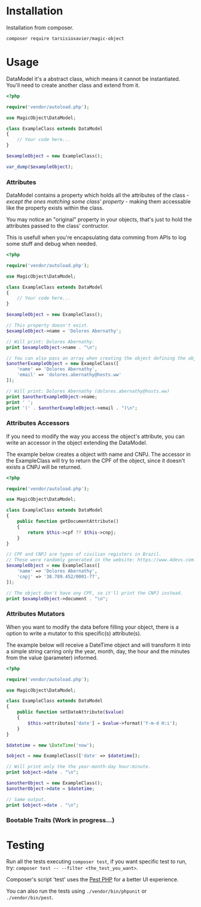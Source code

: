 # Installation

Installation from composer.

~~~~
composer require tarsisioxavier/magic-object
~~~~

# Usage
DataModel it's a abstract class, which means it cannot be instantiated. You'll need to create another class and extend from it.

~~~~PHP
<?php

require('vendor/autoload.php');

use MagicObject\DataModel;

class ExampleClass extends DataModel
{
    // Your code here...
}

$exampleObject = new ExampleClass();

var_dump($exampleObject);
~~~~

### Attributes

DataModel contains a property which holds all the attributes of the class - *except the ones matching some class' property* - making them accessable like the property exists within the class.

You may notice an "original" property in your objects, that's just to hold the attributes passed to the class' contructor.

This is usefull when you're encapsulating data comming from APIs to log some stuff and debug when needed.
~~~~PHP
<?php

require('vendor/autoload.php');

use MagicObject\DataModel;

class ExampleClass extends DataModel
{
    // Your code here...
}

$exampleObject = new ExampleClass();

// This property doesn't exist.
$exampleObject->name = 'Dolores Abernathy';

// Will print: Dolores Abernathy.
print $exampleObject->name . "\n";

// You can also pass an array when creating the object defining the object's attributes.
$anotherExampleObject = new ExampleClass([
    'name' => 'Dolores Abernathy',
    'email' => 'dolores.abernathy@hosts.ww'
]);

// Will print: Dolores Abernathy (dolores.abernathy@hosts.ww)
print $anotherExampleObject->name;
print ' ';
print '(' . $anotherExampleObject->email . ")\n";
~~~~

### Attributes Accessors

If you need to modify the way you access the object's attribute, you can write an accessor in the object extending the DataModel.

The example below creates a object with name and CNPJ. The accessor in the ExampleClass will try to return the CPF of the object, since it doesn't exists a CNPJ will be returned.

~~~~PHP
<?php

require('vendor/autoload.php');

use MagicObject\DataModel;

class ExampleClass extends DataModel
{
    public function getDocumentAttribute()
    {
        return $this->cpf ?? $this->cnpj;
    }
}

// CPF and CNPJ are types of civilian registers in Brazil.
// These were randomly generated in the website: https://www.4devs.com.br/gerador_de_pessoas
$exampleObject = new ExampleClass([
    'name' => 'Dolores Abernathy',
    'cnpj' => '38.789.452/0001-77',
]);

// The object don't have any CPF, so it'll print the CNPJ instead.
print $exampleObject->document . "\n";
~~~~

### Attributes Mutators

When you want to modify the data before filling your object, there is a option to write a mutator to this specific(s) attribute(s).

The example below will receive a DateTime object and will transform it into a simple string carring only the year, month, day, the hour and the minutes from the value (parameter) informed.

~~~~PHP
<?php

require('vendor/autoload.php');

use MagicObject\DataModel;

class ExampleClass extends DataModel
{
    public function setDateAttribute($value)
    {
        $this->attributes['date'] = $value->format('Y-m-d H:i');
    }
}

$datetime = new \DateTime('now');

$object = new ExampleClass(['date' => $datetime]);

// Will print only the the year-month-day hour:minute.
print $object->date . "\n";

$anotherObject = new ExampleClass();
$anotherObject->date = $datetime;

// Same output.
print $object->date . "\n";
~~~~

### Bootable Traits (Work in progress...)

# Testing
Run all the tests executing `composer test`, if you want specific test to run, try: `composer test -- --filter <the_test_you_want>`.

Composer's script 'test' uses the [Pest PHP](https://pestphp.com/) for a better UI experience.

You can also run the tests using `./vendor/bin/phpunit` or `./vendor/bin/pest`.
